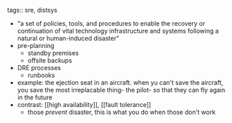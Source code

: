 tags:: sre, distsys

- "a set of policies, tools, and procedures to enable the recovery or continuation of vital technology infrastructure and systems following a natural or human-induced disaster"
- pre-planning
	- standby premises
	- offsite backups
- DRE processes
	- runbooks
- example: the ejection seat in an aircraft. when yu can't save the aircraft, you save the most irreplacable thing- the pilot- so that they can fly again in the future
- contrast: [[high availability]], [[fault tolerance]]
	- those *prevent* disaster, this is what you do when those don't work